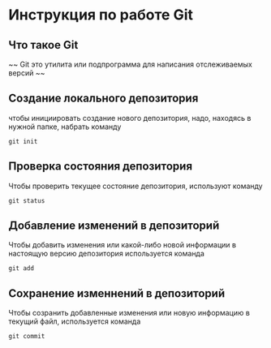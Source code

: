 # **Инструкция по работе Git** #

## Что такое Git
~~ Git это утилита или подпрограмма для написания отслеживаемых версий ~~
## Создание локального депозитория
чтобы инициировать создание нового депозитория, надо, находясь в нужной папке, набрать команду

    git init

## Проверка состояния депозитория

Чтобы проверить текущее состояние депозитория, используют команду

    git status
## Добавление изменений в депозиторий
Чтобы добавить изменения или какой-либо новой информации в настоящую версию депозитория используется команда

    git add
## Сохранение изменнений в депозиторий
Чтобы созранить добавленные изменения или новую информацию в текущий файл, используется команда

    git commit